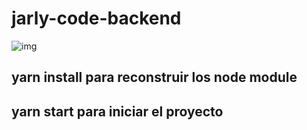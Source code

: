 # jarly-code-backend

![img](https://i.ibb.co/L0k3H2n/20.jpg)

## yarn install para reconstruir los node module

## yarn start para iniciar el proyecto